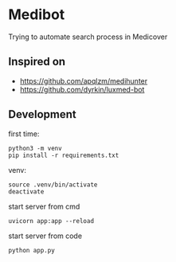 # Medibot

Trying to automate search process in Medicover

## Inspired on

- https://github.com/apqlzm/medihunter
- https://github.com/dyrkin/luxmed-bot

## Development

first time:
```commandline
python3 -m venv 
pip install -r requirements.txt
```

venv:
```commandline
source .venv/bin/activate
deactivate
```

start server from cmd
```commandline
uvicorn app:app --reload
```
start server from code
```commandline
python app.py
```

